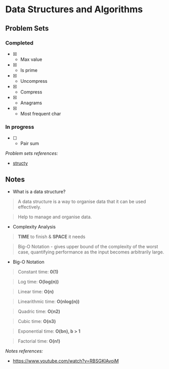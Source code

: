 # Data Structures and Algorithms

## Problem Sets

### Completed
- [x] - Max value
- [x] - Is prime 
- [x] - Uncompress
- [x] - Compress
- [x] - Anagrams
- [x] - Most frequent char

### In progress
- [ ] - Pair sum

*Problem sets references:*
- [structy](https://structy.net/) 


## Notes
- What is a data structure?
> A data structure is a way to organise data that it can be used effectively.

> Help to manage and organise data.

- Complexity Analysis
> **TIME** to finish & **SPACE** it needs

> Big-O Notation - gives upper bound of the complexity of the worst case, quantifying performance as the input becomes arbitrarily large.

- Big-O Notation

> Constant time: **0(1)**

> Log time: **O(log(n))**

> Linear time: **O(n)**

> Linearithmic time: **O(nlog(n))**

> Quadric time: **O(n2)**

> Cubic time: **O(n3)**

> Exponential time: **O(bn), b > 1**

> Factorial time: **O(n!)**

*Notes references:*
- https://www.youtube.com/watch?v=RBSGKlAvoiM
